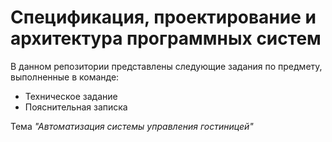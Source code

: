 # Спецификация, проектирование и архитектура программных систем
В данном репозитории представлены следующие задания по предмету, выполненные в команде:
- Техническое задание
- Пояснительная записка

Тема _"Автоматизация системы управления гостиницей"_
